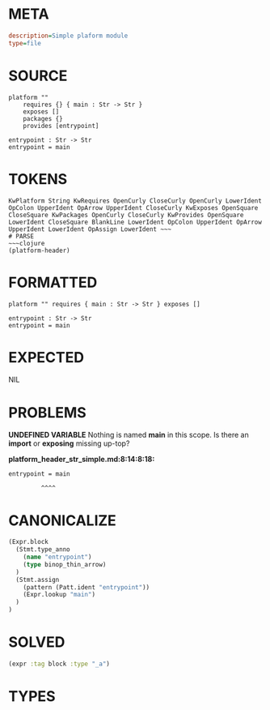 # META
~~~ini
description=Simple plaform module
type=file
~~~
# SOURCE
~~~roc
platform ""
	requires {} { main : Str -> Str }
	exposes []
	packages {}
	provides [entrypoint]

entrypoint : Str -> Str
entrypoint = main
~~~
# TOKENS
~~~text
KwPlatform String KwRequires OpenCurly CloseCurly OpenCurly LowerIdent OpColon UpperIdent OpArrow UpperIdent CloseCurly KwExposes OpenSquare CloseSquare KwPackages OpenCurly CloseCurly KwProvides OpenSquare LowerIdent CloseSquare BlankLine LowerIdent OpColon UpperIdent OpArrow UpperIdent LowerIdent OpAssign LowerIdent ~~~
# PARSE
~~~clojure
(platform-header)
~~~
# FORMATTED
~~~roc
platform "" requires { main : Str -> Str } exposes []

entrypoint : Str -> Str
entrypoint = main
~~~
# EXPECTED
NIL
# PROBLEMS
**UNDEFINED VARIABLE**
Nothing is named **main** in this scope.
Is there an **import** or **exposing** missing up-top?

**platform_header_str_simple.md:8:14:8:18:**
```roc
entrypoint = main
```
             ^^^^


# CANONICALIZE
~~~clojure
(Expr.block
  (Stmt.type_anno
    (name "entrypoint")
    (type binop_thin_arrow)
  )
  (Stmt.assign
    (pattern (Patt.ident "entrypoint"))
    (Expr.lookup "main")
  )
)
~~~
# SOLVED
~~~clojure
(expr :tag block :type "_a")
~~~
# TYPES
~~~roc
~~~

